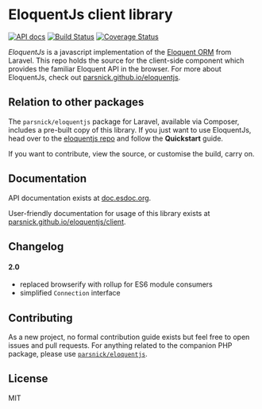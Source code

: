 # EloquentJs client library
[![API docs](https://doc.esdoc.org/github.com/parsnick/eloquentjs-client/badge.svg)](https://doc.esdoc.org/github.com/parsnick/eloquentjs-client/)
[![Build Status](https://travis-ci.org/parsnick/eloquentjs-client.svg?branch=master)](https://travis-ci.org/parsnick/eloquentjs-client)
[![Coverage Status](https://coveralls.io/repos/parsnick/eloquentjs-client/badge.svg?branch=master&service=github)](https://coveralls.io/github/parsnick/eloquentjs-client?branch=master)

*EloquentJs* is a javascript implementation of the [Eloquent ORM](https://laravel.com/docs/5.1/eloquent) from Laravel. This repo holds the source for the client-side component which provides the familiar Eloquent API in the browser. For more about EloquentJs, check out [parsnick.github.io/eloquentjs](http://parsnick.github.io/eloquentjs).

## Relation to other packages

The `parsnick/eloquentjs` package for Laravel, available via Composer, includes a pre-built copy of this library. If you just want to use EloquentJs, head over to the [eloquentjs repo](https://github.com/parsnick/eloquentjs) and follow the **Quickstart** guide.

If you want to contribute, view the source, or customise the build, carry on.


## Documentation

API documentation exists at [doc.esdoc.org](https://doc.esdoc.org/github.com/parsnick/eloquentjs-client/).

User-friendly documentation for usage of this library exists at [parsnick.github.io/eloquentjs/client](http://parsnick.github.io/eloquentjs/client/).


## Changelog
#### 2.0
* replaced browserify with rollup for ES6 module consumers
* simplified `Connection` interface

## Contributing

As a new project, no formal contribution guide exists but feel free to open issues and pull requests.
For anything related to the companion PHP package, please use [`parsnick/eloquentjs`](https://github.com/parsnick/eloquentjs).


## License

MIT
